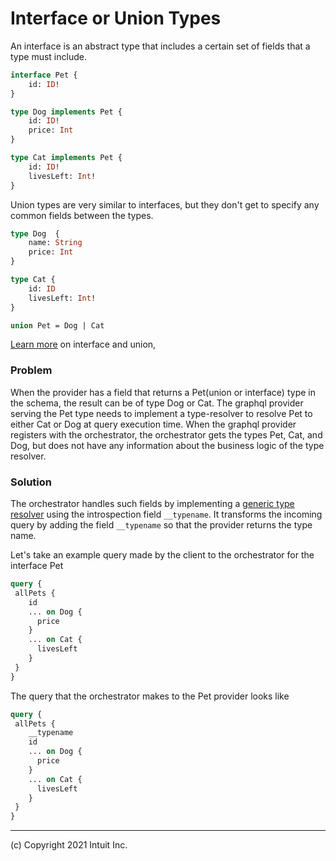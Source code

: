 # Interface or Union Types

An interface is an abstract type that includes a certain set of fields that a type must include.

```graphql
interface Pet {
    id: ID!
}

type Dog implements Pet {
    id: ID!
    price: Int
}

type Cat implements Pet {
    id: ID!
    livesLeft: Int!
}
```
Union types are very similar to interfaces, but they don't get to specify any common fields between the types.

```graphql
type Dog  {
    name: String
    price: Int
}

type Cat {
    id: ID
    livesLeft: Int!
}

union Pet = Dog | Cat 
```
[Learn more](https://graphql.org/learn/schema/#interfaces) on interface and union,

### Problem
When the provider has a field that returns a Pet(union or interface) type in the schema, the result can be of type Dog or Cat. The graphql provider serving the Pet type
needs to implement a type-resolver to resolve Pet to either Cat or Dog at query execution time. When the graphql provider registers with the orchestrator, the orchestrator
gets the types Pet, Cat, and Dog, but does not have any information about the business logic of the type resolver.

### Solution
The orchestrator handles such fields by implementing a [generic type resolver](https://github.intuit.com/data-orchestration/stitching/blob/master/src/main/java/com/intuit/graphql/stitching/schema/transform/ExplicitTypeResolver.java) using the introspection field `__typename`.
It transforms the incoming query by adding the field `__typename` so that the provider returns the type name.

Let's take an example query made by the client to the orchestrator for the interface Pet
```graphql
query {
 allPets {
    id
    ... on Dog {
      price
    }
    ... on Cat {
      livesLeft
    }
 }
}
```  
The query that the orchestrator makes to the Pet provider looks like
```graphql
query {
 allPets {
    __typename
    id
    ... on Dog {
      price
    }
    ... on Cat {
      livesLeft
    }
 }
}
```  

------------------------------
(c) Copyright 2021 Intuit Inc.
